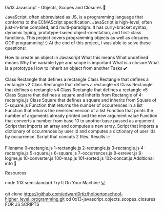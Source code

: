 0x13 Javascript - Objects, Scopes and Closures 🎢

JavaScript, often abbreviated as JS, is a programming language that conforms to the ECMAScript specification. JavaScript is high-level, often just-in-time compiled, and multi-paradigm. It has curly-bracket syntax, dynamic typing, prototype-based object-orientation, and first-class functions. This project covers programming objects as well as closures. OOP programming! :)
At the end of this project, I was able to solve these questions:

How to create an object in Javascript
What this means
What undefined means
Why the variable type and scope is important
What is a closure
What is a prototype
How to inherit an object from another
Tasks ✔️

Class Rectangle that defines a rectangle
Class Rectangle that defines a rectangle v2
Class Rectangle that defines a rectangle v3
Class Rectangle that defines a rectangle v4
Class Rectangle that defines a rectangle v5
Class Square that defines a square and inherits from Rectangle of 4-rectangle.js
Class Square that defines a square and inherits from Square of 5-square.js
Function that returns the number of occurrences in a list
Function that returns the reversed version of a list
Function that prints the number of arguments already printed and the new argument value
Function that converts a number from base 10 to another base passed as argument
Script that imports an array and computes a new array.
Script that imports a dictionary of occurrences by user id and computes a dictionary of user ids by occurrence.
Script that concats 2 files.
Results 📈

Filename
0-rectangle.js
1-rectangle.js
2-rectangle.js
3-rectangle.js
4-rectangle.js
5-square.js
6-square.js
7-occurrences.js
8-esrever.js
9-logme.js
10-converter.js
100-map.js
101-sorted.js
102-concat.js
Additional info 🚧

Resources

node 10X
semistandard
Try It On Your Machine 💻

git clone https://github.com/edward0rtiz/holbertonschool-higher_level_programming.git
cd 0x13-javascript_objects_scopes_closures
FOR JS SCRIPTS
